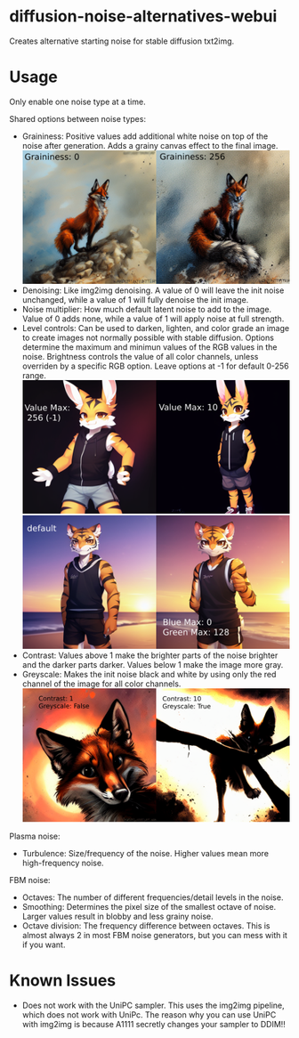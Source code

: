# diffusion-noise-alternatives-webui
Creates alternative starting noise for stable diffusion txt2img.

# Usage
Only enable one noise type at a time.

Shared options between noise types:
* Graininess: Positive values add additional white noise on top of the noise after generation. Adds a grainy canvas effect to the final image.
![Graininess Comparison](https://github.com/Seshelle/diffusion-noise-alternatives-webui/blob/main/images/GrainCompare.png)
* Denoising: Like img2img denoising. A value of 0 will leave the init noise unchanged, while a value of 1 will fully denoise the init image.
* Noise multiplier: How much default latent noise to add to the image. Value of 0 adds none, while a value of 1 will apply noise at full strength.
* Level controls: Can be used to darken, lighten, and color grade an image to create images not normally possible with stable diffusion. Options determine the maximum and minimun values of the RGB values in the noise. Brightness controls the value of all color channels, unless overriden by a specific RGB option. Leave options at -1 for default 0-256 range.
![Value Comparison](https://github.com/Seshelle/diffusion-noise-alternatives-webui/blob/main/images/ValueCompare.png)
![Color Comparison](https://github.com/Seshelle/diffusion-noise-alternatives-webui/blob/main/images/ColorGrade.png)
* Contrast: Values above 1 make the brighter parts of the noise brighter and the darker parts darker. Values below 1 make the image more gray.
* Greyscale: Makes the init noise black and white by using only the red channel of the image for all color channels.
![Contrast Comparison](https://github.com/Seshelle/diffusion-noise-alternatives-webui/blob/main/images/contrast.png)

Plasma noise:
* Turbulence: Size/frequency of the noise. Higher values mean more high-frequency noise.

FBM noise:
* Octaves: The number of different frequencies/detail levels in the noise.
* Smoothing: Determines the pixel size of the smallest octave of noise. Larger values result in blobby and less grainy noise.
* Octave division: The frequency difference between octaves. This is almost always 2 in most FBM noise generators, but you can mess with it if you want.

# Known Issues

* Does not work with the UniPC sampler. This uses the img2img pipeline, which does not work with UniPc. The reason why you can use UniPC with img2img is because A1111 secretly changes your sampler to DDIM!!
